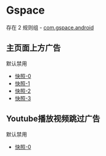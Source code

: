 # Gspace

存在 2 规则组 - [com.gspace.android](/src/apps/com.gspace.android.ts)

## 主页面上方广告

默认禁用

- [快照-0](https://i.gkd.li/import/12705339)
- [快照-1](https://i.gkd.li/import/12910419)
- [快照-2](https://i.gkd.li/import/12910935)
- [快照-3](https://i.gkd.li/import/12910420)

## Youtube播放视频跳过广告

默认禁用

- [快照-0](https://i.gkd.li/import/12709006)
